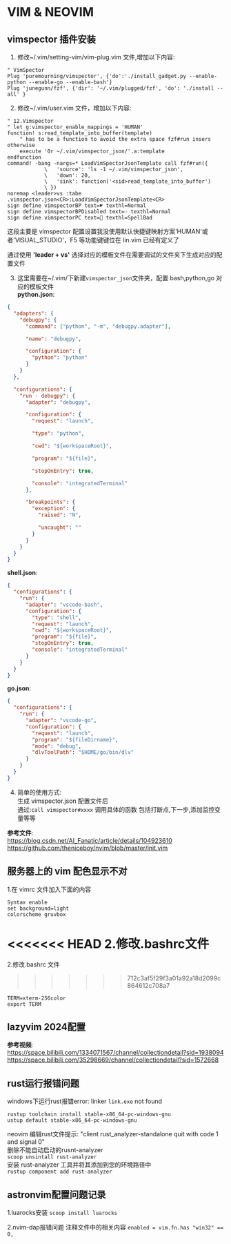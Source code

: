 # VIM & NEOVIM

## vimspector 插件安装

1. 修改~/.vim/setting-vim/vim-plug.vim 文件,增加以下内容:

```shell
" VimSpector
Plug 'puremourning/vimspector', {'do':'./install_gadget.py --enable-python --enable-go --enable-bash'}
Plug 'junegunn/fzf', {'dir': '~/.vim/plugged/fzf', 'do': './install --all' }
```

2. 修改~/.vim/user.vim 文件，增加以下内容:

```shell
" 12.Vimspector
" let g:vimspector_enable_mappings = 'HUMAN'
function! s:read_template_into_buffer(template)
	" has to be a function to avoid the extra space fzf#run insers otherwise
	execute '0r ~/.vim/vimspector_json/'.a:template
endfunction
command! -bang -nargs=* LoadVimSpectorJsonTemplate call fzf#run({
			\   'source': 'ls -1 ~/.vim/vimspector_json',
			\   'down': 20,
			\   'sink': function('<sid>read_template_into_buffer')
			\ })
noremap <leader>vs :tabe .vimspector.json<CR>:LoadVimSpectorJsonTemplate<CR>
sign define vimspectorBP text=☛ texthl=Normal
sign define vimspectorBPDisabled text=☞ texthl=Normal
sign define vimspectorPC text=🔶 texthl=SpellBad
```

这段主要是 vimspector 配置设置我没使用默认快捷键映射方案'HUMAN'或者'VISUAL_STUDIO'，F5 等功能键键位在 lin.vim 已经有定义了

通过使用 **'leader + vs'** 选择对应的模板文件在需要调试的文件夹下生成对应的配置文件

3. 这里需要在~/.vim/下新建`vimspector_json`文件夹，配置 bash,python,go 对应的模板文件  
   **python.json**:

```json
{
  "adapters": {
    "debugpy": {
      "command": ["python", "-m", "debugpy.adapter"],

      "name": "debugpy",

      "configuration": {
        "python": "python"
      }
    }
  },

  "configurations": {
    "run - debugpy": {
      "adapter": "debugpy",

      "configuration": {
        "request": "launch",

        "type": "python",

        "cwd": "${workspaceRoot}",

        "program": "${file}",

        "stopOnEntry": true,

        "console": "integratedTerminal"
      },

      "breakpoints": {
        "exception": {
          "raised": "N",

          "uncaught": ""
        }
      }
    }
  }
}
```

**shell.json**:

```json
{
  "configurations": {
    "run": {
      "adapter": "vscode-bash",
      "configuration": {
        "type": "shell",
        "request": "launch",
        "cwd": "${workspaceRoot}",
        "program": "${file}",
        "stopOnEntry": true,
        "console": "integratedTerminal"
      }
    }
  }
}
```

**go.json**:

```json
{
  "configurations": {
    "run": {
      "adapter": "vscode-go",
      "configuration": {
        "request": "launch",
        "program": "${fileDirname}",
        "mode": "debug",
        "dlvToolPath": "$HOME/go/bin/dlv"
      }
    }
  }
}
```

4. 简单的使用方式:  
   生成 vimspector.json 配置文件后  
   通过:`call vimspector#xxxx` 调用具体的函数 包括打断点,下一步,添加监控变量等等

**参考文件**:  
https://blog.csdn.net/AI_Fanatic/article/details/104923610  
https://github.com/theniceboy/nvim/blob/master/init.vim

## 服务器上的 vim 配色显示不对

1.在 vimrc 文件加入下面的内容

```shell
Syntax enable
set background=light
colorscheme gruvbox
```

# <<<<<<< HEAD 2.修改.bashrc文件

2.修改.bashrc 文件

> > > > > > > 712c3af5f29f3a01a92a18d2099c864612c708a7

```shell
TERM=xterm-256color
export TERM
```

## lazyvim 2024配置

**参考视频**:  
https://space.bilibili.com/1334071567/channel/collectiondetail?sid=1938094  
https://space.bilibili.com/35298669/channel/collectiondetail?sid=1572668

## rust运行报错问题

windows下运行rust报错error: linker `link.exe` not found

```
rustup toolchain install stable-x86_64-pc-windows-gnu
ustup default stable-x86_64-pc-windows-gnu
```

neovim 编辑rust文件提示: "client rust_analyzer-standalone quit with code 1 and signal 0"  
删除不能自动启动的rusnt-analyzer  
`scoop unsintall rust-analyzer`  
安装 rust-analyzer 工具并将其添加到您的环境路径中  
`rustup component add rust-analyzer`

## astronvim配置问题记录

1.luarocks安装
`scoop install luarocks`

2.nvim-dap报错问题
注释文件中的相关内容
`enabled = vim.fn.has "win32" == 0,`

